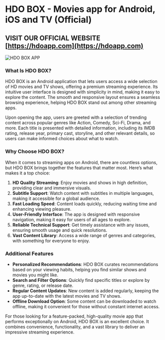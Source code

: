 

# HDO BOX - Movies app for Android, iOS and TV (Official)

## VISIT OUR OFFICIAL WEBSITE [https://hdoapp.com](https://hdoapp.com)



![HDO BOX APP](https://hdoapp.com/images/banner_hdo_box.png)



### What Is HDO BOX?

HDO BOX is an Android application that lets users access a wide selection of HD movies and TV shows, offering a premium streaming experience. Its intuitive user interface is designed with simplicity in mind, making it easy to explore the content. The smooth and responsive layout ensures a seamless browsing experience, helping HDO BOX stand out among other streaming apps.

Upon opening the app, users are greeted with a selection of trending content across popular genres like Action, Comedy, Sci-Fi, Drama, and more. Each title is presented with detailed information, including its IMDB rating, release year, primary cast, storyline, and other relevant details, so users can make informed choices about what to watch.

### Why Choose HDO BOX?

When it comes to streaming apps on Android, there are countless options, but HDO BOX brings together the features that matter most. Here’s what makes it a top choice:

1. **HD Quality Streaming**: Enjoy movies and shows in high definition, providing clear and immersive visuals.
2. **Subtitle Support**: Watch content with subtitles in multiple languages, making it accessible for a global audience.
3. **Fast Loading Speed**: Content loads quickly, reducing waiting time and enhancing viewing pleasure.
4. **User-Friendly Interface**: The app is designed with responsive navigation, making it easy for users of all ages to explore.
5. **Reliable Technical Support**: Get timely assistance with any issues, ensuring smooth usage and quick resolutions.
6. **Vast Content Library**: Access a wide range of genres and categories, with something for everyone to enjoy.

### Additional Features

- **Personalized Recommendations**: HDO BOX curates recommendations based on your viewing habits, helping you find similar shows and movies you might like.
- **Search and Filter Options**: Quickly find specific titles or explore by genre, rating, or release date.
- **Regular Content Updates**: New content is added regularly, keeping the app up-to-date with the latest movies and TV shows.
- **Offline Download Option**: Some content can be downloaded to watch offline, making it convenient for those without constant internet access.

For those looking for a feature-packed, high-quality movie app that performs exceptionally on Android, HDO BOX is an excellent choice. It combines convenience, functionality, and a vast library to deliver an impressive streaming experience.
